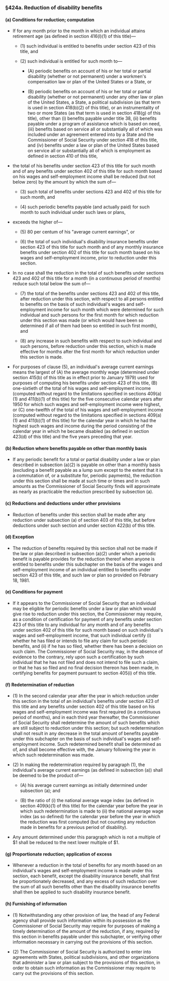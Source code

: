 ### §424a. Reduction of disability benefits
#### (a) Conditions for reduction; computation
* If for any month prior to the month in which an individual attains retirement age (as defined in section 416(l)(1) of this title)—

  * (1) such individual is entitled to benefits under section 423 of this title, and

  * (2) such individual is entitled for such month to—

    * (A) periodic benefits on account of his or her total or partial disability (whether or not permanent) under a workmen's compensation law or plan of the United States or a State, or

    * (B) periodic benefits on account of his or her total or partial disability (whether or not permanent) under any other law or plan of the United States, a State, a political subdivision (as that term is used in section 418(b)(2) of this title), or an instrumentality of two or more States (as that term is used in section 418(g) of this title), other than (i) benefits payable under title 38, (ii) benefits payable under a program of assistance which is based on need, (iii) benefits based on service all or substantially all of which was included under an agreement entered into by a State and the Commissioner of Social Security under section 418 of this title, and (iv) benefits under a law or plan of the United States based on service all or substantially all of which is employment as defined in section 410 of this title,


* the total of his benefits under section 423 of this title for such month and of any benefits under section 402 of this title for such month based on his wages and self-employment income shall be reduced (but not below zero) by the amount by which the sum of—

  * (3) such total of benefits under sections 423 and 402 of this title for such month, and

  * (4) such periodic benefits payable (and actually paid) for such month to such individual under such laws or plans,


* exceeds the higher of—

  * (5) 80 per centum of his "average current earnings", or

  * (6) the total of such individual's disability insurance benefits under section 423 of this title for such month and of any monthly insurance benefits under section 402 of this title for such month based on his wages and self-employment income, prior to reduction under this section.


* In no case shall the reduction in the total of such benefits under sections 423 and 402 of this title for a month (in a continuous period of months) reduce such total below the sum of—

  * (7) the total of the benefits under sections 423 and 402 of this title, after reduction under this section, with respect to all persons entitled to benefits on the basis of such individual's wages and self-employment income for such month which were determined for such individual and such persons for the first month for which reduction under this section was made (or which would have been so determined if all of them had been so entitled in such first month), and

  * (8) any increase in such benefits with respect to such individual and such persons, before reduction under this section, which is made effective for months after the first month for which reduction under this section is made.


* For purposes of clause (5), an individual's average current earnings means the largest of (A) the average monthly wage (determined under section 415(b) of this title as in effect prior to January 1979) used for purposes of computing his benefits under section 423 of this title, (B) one-sixtieth of the total of his wages and self-employment income (computed without regard to the limitations specified in sections 409(a)(1) and 411(b)(1) of this title) for the five consecutive calendar years after 1950 for which such wages and self-employment income were highest, or (C) one-twelfth of the total of his wages and self-employment income (computed without regard to the limitations specified in sections 409(a)(1) and 411(b)(1) of this title) for the calendar year in which he had the highest such wages and income during the period consisting of the calendar year in which he became disabled (as defined in section 423(d) of this title) and the five years preceding that year.

#### (b) Reduction where benefits payable on other than monthly basis
* If any periodic benefit for a total or partial disability under a law or plan described in subsection (a)(2) is payable on other than a monthly basis (excluding a benefit payable as a lump sum except to the extent that it is a commutation of, or a substitute for, periodic payments), the reduction under this section shall be made at such time or times and in such amounts as the Commissioner of Social Security finds will approximate as nearly as practicable the reduction prescribed by subsection (a).

#### (c) Reductions and deductions under other provisions
* Reduction of benefits under this section shall be made after any reduction under subsection (a) of section 403 of this title, but before deductions under such section and under section 422(b) of this title.

#### (d) Exception
* The reduction of benefits required by this section shall not be made if the law or plan described in subsection (a)(2) under which a periodic benefit is payable provides for the reduction thereof when anyone is entitled to benefits under this subchapter on the basis of the wages and self-employment income of an individual entitled to benefits under section 423 of this title, and such law or plan so provided on February 18, 1981.

#### (e) Conditions for payment
* If it appears to the Commissioner of Social Security that an individual may be eligible for periodic benefits under a law or plan which would give rise to reduction under this section, the Commissioner may require, as a condition of certification for payment of any benefits under section 423 of this title to any individual for any month and of any benefits under section 402 of this title for such month based on such individual's wages and self-employment income, that such individual certify (i) whether he has filed or intends to file any claim for such periodic benefits, and (ii) if he has so filed, whether there has been a decision on such claim. The Commissioner of Social Security may, in the absence of evidence to the contrary, rely upon such a certification by such individual that he has not filed and does not intend to file such a claim, or that he has so filed and no final decision thereon has been made, in certifying benefits for payment pursuant to section 405(i) of this title.

#### (f) Redetermination of reduction
* (1) In the second calendar year after the year in which reduction under this section in the total of an individual's benefits under section 423 of this title and any benefits under section 402 of this title based on his wages and self-employment income was first required (in a continuous period of months), and in each third year thereafter, the Commissioner of Social Security shall redetermine the amount of such benefits which are still subject to reduction under this section; but such redetermination shall not result in any decrease in the total amount of benefits payable under this subchapter on the basis of such individual's wages and self-employment income. Such redetermined benefit shall be determined as of, and shall become effective with, the January following the year in which such redetermination was made.

* (2) In making the redetermination required by paragraph (1), the individual's average current earnings (as defined in subsection (a)) shall be deemed to be the product of—

  * (A) his average current earnings as initially determined under subsection (a); and

  * (B) the ratio of (i) the national average wage index (as defined in section 409(k)(1) of this title) for the calendar year before the year in which such redetermination is made to (ii) the national average wage index (as so defined) for the calendar year before the year in which the reduction was first computed (but not counting any reduction made in benefits for a previous period of disability).


* Any amount determined under this paragraph which is not a multiple of $1 shall be reduced to the next lower multiple of $1.

#### (g) Proportionate reduction; application of excess
* Whenever a reduction in the total of benefits for any month based on an individual's wages and self-employment income is made under this section, each benefit, except the disability insurance benefit, shall first be proportionately decreased, and any excess of such reduction over the sum of all such benefits other than the disability insurance benefits shall then be applied to such disability insurance benefit.

#### (h) Furnishing of information
* (1) Notwithstanding any other provision of law, the head of any Federal agency shall provide such information within its possession as the Commissioner of Social Security may require for purposes of making a timely determination of the amount of the reduction, if any, required by this section in benefits payable under this subchapter, or verifying other information necessary in carrying out the provisions of this section.

* (2) The Commissioner of Social Security is authorized to enter into agreements with States, political subdivisions, and other organizations that administer a law or plan subject to the provisions of this section, in order to obtain such information as the Commissioner may require to carry out the provisions of this section.